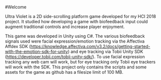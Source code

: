 #Welcome

Ultra Violet is a 2D side-scrolling platform game developed for my HCI 2018 project. It studied how developing a game with biofeedback input could augment traditional controls and increase player enjoyment.

This game was developed in Unity using C#. The various biofeedback signals used were facial expression/emotion tracking via the Affectiva Affdex SDK (https://knowledge.affectiva.com/v3.2/docs/getting-started-with-the-emotion-sdk-for-unity) and eye tracking via Tobii Unity SDK (https://developer.tobii.com/tobii-unity-sdk/). To use facial expression tracking any web cam will work, but for eye tracking only Tobii eye trackers will work with the SDK. This project only contains the scripts and some assets for the game as github has a filesize limit of 100 MB.
